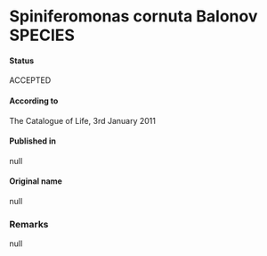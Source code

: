 Spiniferomonas cornuta Balonov SPECIES
=======

#### Status
ACCEPTED

#### According to
The Catalogue of Life, 3rd January 2011

#### Published in
null

#### Original name
null

### Remarks
null